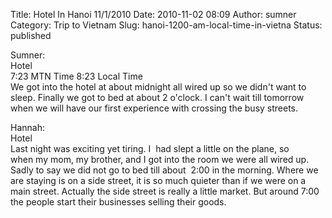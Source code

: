Title: Hotel In Hanoi 11/1/2010
Date: 2010-11-02 08:09
Author: sumner
Category: Trip to Vietnam
Slug: hanoi-1200-am-local-time-in-vietna
Status: published

Sumner:  
Hotel  
7:23 MTN Time 8:23 Local Time  
We got into the hotel at about midnight all wired up so we didn't want
to sleep. Finally we got to bed at about 2 o'clock. I can't wait till
tomorrow when we will have our first experience with crossing the busy
streets.

Hannah:  
Hotel  
Last night was exciting yet tiring. I  had slept a little on the plane,
so when my mom, my brother, and I got into the room we were all wired
up. Sadly to say we did not go to bed till about  2:00 in the morning.
Where we are staying is on a side street, it is so much quieter than if
we were on a main street. Actually the side street is really a little
market. But around 7:00 the people start their businesses selling their
goods.
